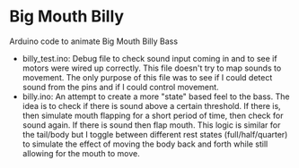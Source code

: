 # Big Mouth Billy
 Arduino code to animate Big Mouth Billy Bass
 * billy_test.ino: Debug file to check sound input coming in and to see if motors were wired up correctly. This file doesn't try to map sounds to movement. The only purpose of this file was to see if I could detect sound from the pins and if I could control movement.
 * billy.ino: An attempt to create a more "state" based feel to the bass. The idea is to check if there is sound above a certain threshold. If there is, then simulate mouth flapping for a short period of time, then check for sound again. If there is sound then flap mouth. This logic is similar for the tail/body but I toggle between different rest states (full/half/quarter) to simulate the effect of moving the body back and forth while still allowing for the mouth to move.
